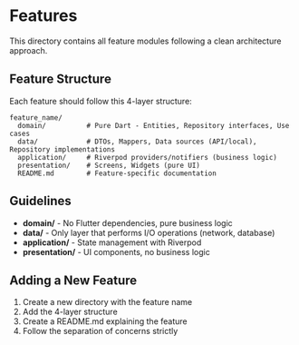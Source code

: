 # Features

This directory contains all feature modules following a clean architecture approach.

## Feature Structure

Each feature should follow this 4-layer structure:

```
feature_name/
  domain/          # Pure Dart - Entities, Repository interfaces, Use cases
  data/            # DTOs, Mappers, Data sources (API/local), Repository implementations
  application/     # Riverpod providers/notifiers (business logic)
  presentation/    # Screens, Widgets (pure UI)
  README.md        # Feature-specific documentation
```

## Guidelines

- **domain/** - No Flutter dependencies, pure business logic
- **data/** - Only layer that performs I/O operations (network, database)
- **application/** - State management with Riverpod
- **presentation/** - UI components, no business logic

## Adding a New Feature

1. Create a new directory with the feature name
2. Add the 4-layer structure
3. Create a README.md explaining the feature
4. Follow the separation of concerns strictly

